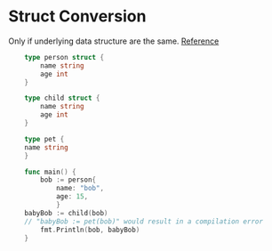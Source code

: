 # Struct Conversion

Only if underlying data structure are the same. [Reference](https://www.sohamkamani.com/golang/type-assertions-vs-type-conversions/#why-is-it-an-assertion)

```go
    type person struct {
        name string
        age int
    }

    type child struct {
        name string
        age int
    }

    type pet {
    name string
    }

    func main() {
        bob := person{
            name: "bob",
            age: 15,
            }
    babyBob := child(bob)
    // "babyBob := pet(bob)" would result in a compilation error
        fmt.Println(bob, babyBob)
    }
```
